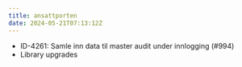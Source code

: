 ```yaml
---
title: ansattporten
date: 2024-05-21T07:13:12Z
---
```

- ID-4261: Samle inn data til master audit under innlogging (#994)
- Library upgrades

